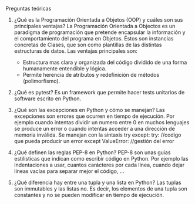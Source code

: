 Preguntas teóricas
1. ¿Qué es la Programación Orientada a Objetos (OOP) y cuáles son sus principales ventajas?
     La Programación Orientada a Objectos es un paradigma de programación que pretende encapsular la información y el comportamiento del programa en Objetos.
     Éstos son instancias concretas de Clases, que son como plantillas de las distintas estructuras de datos.
     Las ventajas principales son:
     - Estructura mas clara y organizada del código dividido de una forma humanamente entendible y lógica.
     - Permite herencia de atributos y redefinición de métodos (polimorfismo).
       
  2. ¿Qué es pytest?
     Es un framework que permite hacer tests unitarios de software escrito en Python.
    
  3. ¿Qué son las excepciones en Python y cómo se manejan?
     Las excepciones son errores que ocurren en tiempo de ejecución.
     Por ejemplo cuando intentas dividir un numero entre 0 en muchos lenguajes se produce un error o cuando intentas acceder a una dirección de memoria inválida.
     Se manejan con la sintaxis try except:
     try:
       //codigo que pueda producir un error
     except ValueError:
       //gestión del error
     
  4. ¿Qué definen las reglas PEP-8 en Python?
     PEP-8 son unas guías estilísticas que indican como escribir código en Python.
     Por ejemplo las indentaciones a usar, cuantos carácteres por cada línea, cuando dejar líneas vacías para separar mejor el código, ...
     
  5. ¿Qué diferencia hay entre una tupla y una lista en Python?
     Las tuplas son immutables y las listas no. Es decir, los elementos de una tupla son constantes y no se pueden modificar en tiempo de ejecución.